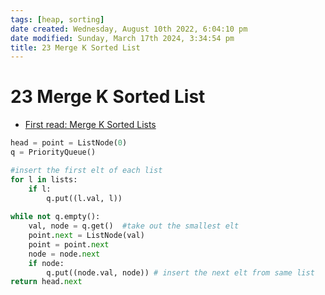 ```yaml
---
tags: [heap, sorting]
date created: Wednesday, August 10th 2022, 6:04:10 pm
date modified: Sunday, March 17th 2024, 3:34:54 pm
title: 23 Merge K Sorted List
---
```


# 23 Merge K Sorted List

- [First read: Merge K Sorted Lists](public-docs/Algo/Fundamental%20Algorithms/Misc/Sub%20Array/Merge%20K%20Sorted%20Lists.md)

```python
head = point = ListNode(0)
q = PriorityQueue()

#insert the first elt of each list
for l in lists:
    if l:
        q.put((l.val, l))
        
while not q.empty():
    val, node = q.get()  #take out the smallest elt
    point.next = ListNode(val)
    point = point.next
    node = node.next
    if node:
        q.put((node.val, node)) # insert the next elt from same list
return head.next
```
